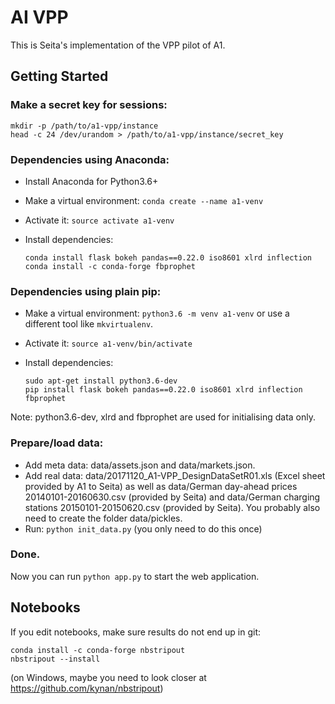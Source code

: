 # AI VPP

This is Seita's implementation of the VPP pilot of A1.

## Getting Started

### Make a secret key for sessions:

    mkdir -p /path/to/a1-vpp/instance
    head -c 24 /dev/urandom > /path/to/a1-vpp/instance/secret_key

### Dependencies using Anaconda:
* Install Anaconda for Python3.6+
* Make a virtual environment: `conda create --name a1-venv`
* Activate it: `source activate a1-venv`
* Install dependencies:

      conda install flask bokeh pandas==0.22.0 iso8601 xlrd inflection 
      conda install -c conda-forge fbprophet

### Dependencies using plain pip:
* Make a virtual environment: `python3.6 -m venv a1-venv` or use a different tool like `mkvirtualenv`.
* Activate it: `source a1-venv/bin/activate`
* Install dependencies:

      sudo apt-get install python3.6-dev
      pip install flask bokeh pandas==0.22.0 iso8601 xlrd inflection fbprophet


Note: python3.6-dev, xlrd and fbprophet are used for initialising data only.

### Prepare/load data:

* Add meta data: data/assets.json and data/markets.json.
* Add real data: data/20171120_A1-VPP_DesignDataSetR01.xls (Excel sheet provided by A1 to Seita)
  as well as data/German day-ahead prices 20140101-20160630.csv (provided by Seita)
  and data/German charging stations 20150101-20150620.csv (provided by Seita).
  You probably also need to create the folder data/pickles.
* Run: `python init_data.py` (you only need to do this once)


### Done.

Now you can run `python app.py` to start the web application.


## Notebooks

If you edit notebooks, make sure results do not end up in git:

    conda install -c conda-forge nbstripout
    nbstripout --install

(on Windows, maybe you need to look closer at https://github.com/kynan/nbstripout)

